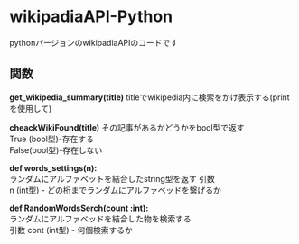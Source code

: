 # wikipadiaAPI-Python
pythonバージョンのwikipadiaAPIのコードです  

## 関数

**get_wikipedia_summary(title)**
titleでwikipedia内に検索をかけ表示する(printを使用して)  


**cheackWikiFound(title)**
その記事があるかどうかをbool型で返す  
True (bool型)-存在する  
False(bool型)-存在しない  

**def words_settings(n):**  
ランダムにアルファベットを結合したstring型を返す
引数  
n (int型) - どの桁までランダムにアルファベッドを繋げるか

**def RandomWordsSerch(count :int):**  
ランダムにアルファベッドを結合した物を検索する  
引数
cont (int型) - 何個検索するか
